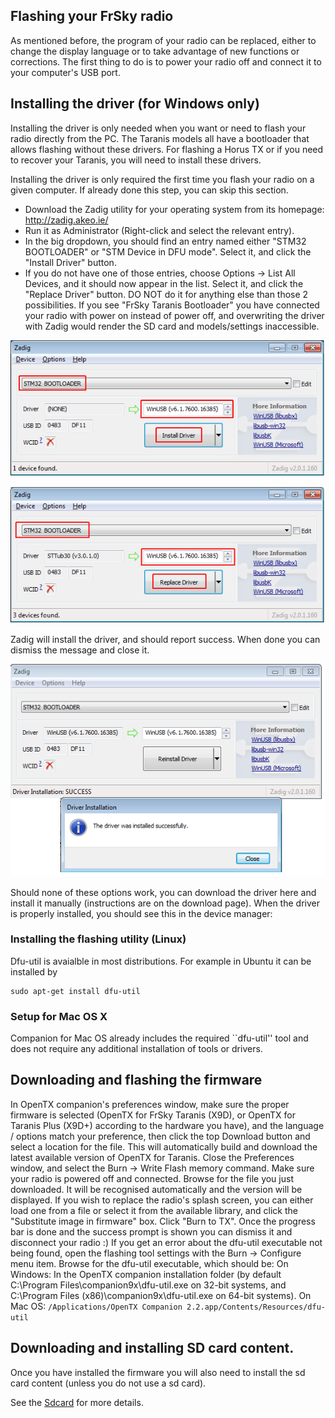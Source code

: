 ## Flashing your FrSky radio

As mentioned before, the program of your radio can be replaced, either
to change the display language or to take advantage of new functions
or corrections.  The first thing to do is to power your radio off and
connect it to your computer's USB port.

## Installing the driver (for Windows only)

Installing the driver is only needed when you want or need to flash
your radio directly from the PC. The Taranis models all have a
bootloader that allows flashing without these drivers. For flashing a
Horus TX or if you need to recover your Taranis, you will need to
install these drivers.

Installing the driver is only required the first time you flash your
radio on a given computer. If already done this step, you can skip
this section.
* Download the Zadig utility for your operating system from its homepage: http://zadig.akeo.ie/
* Run it as Administrator (Right-click and select the relevant entry).
* In the big dropdown, you should find an entry named either "STM32
  BOOTLOADER" or "STM Device in DFU mode". Select it, and click the
  "Install Driver" button.
* If you do not have one of those entries, choose Options -> List All
  Devices, and it should now appear in the list. Select it, and click
  the "Replace Driver" button. DO NOT do it for anything else than
  those 2 possibilities. If you see "FrSky Taranis Bootloader" you
  have connected your radio with power on instead of power off, and
  overwriting the driver with Zadig would render the SD card and
  models/settings inaccessible.

![](images/companion-zadig-1.png)

![](images/companion-zadig-2.png)

Zadig will install the driver, and should report success. When done you can dismiss the message and close it.

![](images/companion-zadig-3.png)

Should none of these options work, you can download the driver here and install it manually (instructions are on the download page).
When the driver is properly installed, you should see this in the device manager:

### Installing the flashing utility (Linux)

Dfu-util is avaialble in most distributions. For example in Ubuntu it can be installed by

```
sudo apt-get install dfu-util
```
### Setup for Mac OS X

Companion for Mac OS already includes the required ``dfu-util'' tool
and does not require any additional installation of tools or drivers. 

## Downloading and flashing the firmware

In OpenTX companion's preferences window, make sure the proper
firmware is selected (OpenTX for FrSky Taranis (X9D), or OpenTX for
Taranis Plus (X9D+) according to the hardware you have), and the
language / options match your preference, then click the top Download
button and select a location for the file. This will automatically
build and download the latest available version of OpenTX for Taranis.
Close the Preferences window, and select the Burn -> Write Flash
memory command. Make sure your radio is powered off and connected.
Browse for the file you just downloaded. It will be recognised
automatically and the version will be displayed.  If you wish to
replace the radio's splash screen, you can either load one from a file
or select it from the available library, and click the "Substitute
image in firmware" box.  Click "Burn to TX".  Once the progress bar is
done and the success prompt is shown you can dismiss it and disconnect
your radio :) If you get an error about the dfu-util executable not
being found, open the flashing tool settings with the Burn ->
Configure menu item. Browse for the dfu-util executable, which should
be: On Windows: In the OpenTX companion installation folder (by
default C:\Program Files\companion9x\dfu-util.exe on 32-bit systems,
and C:\Program Files (x86)\companion9x\dfu-util.exe on 64-bit
systems).  On Mac OS: ```/Applications/OpenTX Companion
2.2.app/Contents/Resources/dfu-util```

## Downloading and installing SD card content.

Once you have installed the firmware you will also need to install the
sd card content (unless you do not use a sd card).

See the [Sdcard](sdcard.md) for more details.
